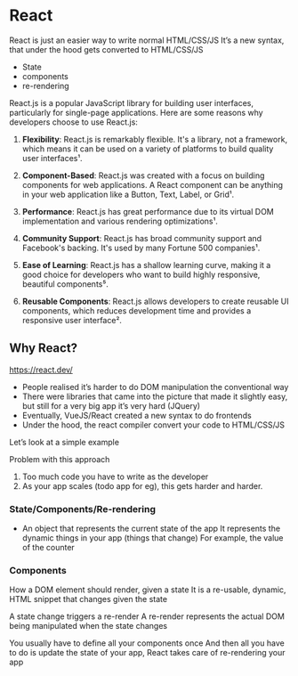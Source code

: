 # React
React is just an easier way to write normal HTML/CSS/JS
 It’s a new syntax, that under the hood gets converted to HTML/CSS/JS

- State
- components
- re-rendering

React.js is a popular JavaScript library for building user interfaces, particularly for single-page applications. Here are some reasons why developers choose to use React.js:

1. **Flexibility**: React.js is remarkably flexible. It's a library, not a framework, which means it can be used on a variety of platforms to build quality user interfaces¹.

2. **Component-Based**: React.js was created with a focus on building components for web applications. A React component can be anything in your web application like a Button, Text, Label, or Grid¹.

3. **Performance**: React.js has great performance due to its virtual DOM implementation and various rendering optimizations¹.

4. **Community Support**: React.js has broad community support and Facebook's backing. It's used by many Fortune 500 companies¹.

5. **Ease of Learning**: React.js has a shallow learning curve, making it a good choice for developers who want to build highly responsive, beautiful components⁵.

6. **Reusable Components**: React.js allows developers to create reusable UI components, which reduces development time and provides a responsive user interface².

## Why React?

https://react.dev/

- People realised it’s harder to do DOM manipulation the conventional way
- There were libraries that came into the picture that made it slightly easy, but still for a very big app it’s very hard (JQuery)
- Eventually, VueJS/React created a new syntax to do frontends
- Under the hood, the react compiler convert your code to HTML/CSS/JS

Let’s look at a simple example

Problem with this approach
1. Too much code you have to write as the developer
2. As your app scales (todo app for eg), this gets
harder and harder.

### State/Components/Re-rendering
- An object that represents the current state of the app It represents the dynamic things in your app (things that change)
For example, the value of the counter

### Components

How a DOM element should render, given a state
It is a re-usable, dynamic, HTML snippet that changes given the state

A state change triggers a re-render
A re-render represents the actual DOM being manipulated
when the state changes

You usually have to define all your components once And then all you have to do is update the state of your app, React takes care of re-rendering your app



